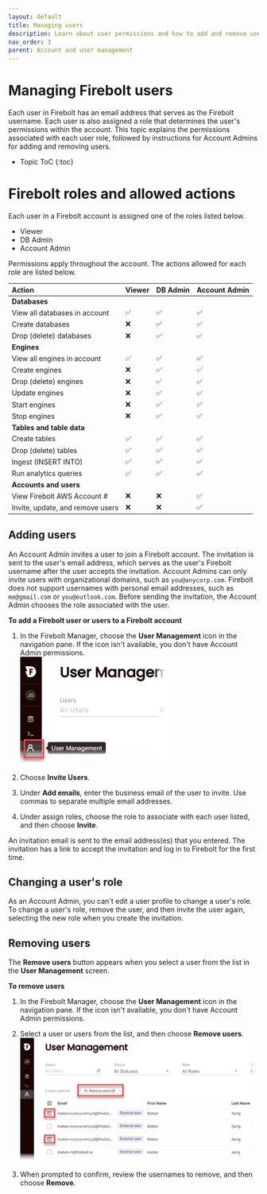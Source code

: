 ```yaml
---
layout: default
title: Managing users
description: Learn about user permissions and how to add and remove users in a Firebolt account.
nav_order: 3
parent: Account and user management
---
```


# Managing Firebolt users

Each user in Firebolt has an email address that serves as the Firebolt username. Each user is also assigned a role that determines the user's permissions within the account. This topic explains the permissions associated with each user role, followed by instructions for Account Admins for adding and removing users.

* Topic ToC
{:toc}

# Firebolt roles and allowed actions

Each user in a Firebolt account is assigned one of the roles listed below.

* Viewer
* DB Admin
* Account Admin

Permissions apply throughout the account. The actions allowed for each role are listed below.

| Action                           | Viewer | DB Admin | Account Admin |
| :----------------------------    | :----- | :------- | :------------ |
| **Databases**                    |        |          |               |
| View all databases in account    | ✅     | ✅       | ✅            |
| Create databases                 | ❌     | ✅       | ✅            |
| Drop (delete) databases          | ❌     | ✅       | ✅            |
| **Engines**                      |        |          |               |
| View all engines in account      | ✅     | ✅       | ✅            |
| Create engines                   | ❌     | ✅       | ✅            |
| Drop (delete) engines            | ❌     | ✅       | ✅            |
| Update engines                   | ❌     | ✅       | ✅            |
| Start engines                    | ❌     | ✅       | ✅            |
| Stop engines                     | ❌     | ✅       | ✅            |
| **Tables and table data**        |        |          |               |
| Create tables                    | ✅     | ✅       | ✅            |
| Drop (delete) tables             | ✅     | ✅       | ✅            |
| Ingest (INSERT INTO)             | ✅     | ✅       | ✅            |
| Run analytics queries            | ✅     | ✅       | ✅            |
| **Accounts and users**           |        |          |               |
| View Firebolt AWS Account #      | ❌     | ❌       | ✅            |
| Invite, update, and remove users | ❌     | ❌       | ✅            |


## Adding users
An Account Admin invites a user to join a Firebolt account. The invitation is sent to the user's email address, which serves as the user's Firebolt username after the user accepts the invitation. Account Admins can only invite users with organizational domains, such as `you@anycorp.com`. Firebolt does not support usernames with personal email addresses, such as `me@gmail.com` or `you@outlook.com`. Before sending the invitation, the Account Admin chooses the role associated with the user.

**To add a Firebolt user or users to a Firebolt account**

1. In the Firebolt Manager, choose the **User Management** icon in the navigation pane. If the icon isn't available, you don't have Account Admin permissions.  
  ![User management icon](../assets/images/user-management.png)

2. Choose **Invite Users**.

3. Under **Add emails**, enter the business email of the user to invite. Use commas to separate multiple email addresses.

4. Under assign roles, choose the role to associate with each user listed, and then choose **Invite**.  

  An invitation email is sent to the email address(es) that you entered. The invitation has a link to accept the invitation and log in to Firebolt for the first time.

## Changing a user's role

As an Account Admin, you can't edit a user profile to change a user's role. To change a user's role, remove the user, and then invite the user again, selecting the new role when you create the invitation.

## Removing users

The **Remove users** button appears when you select a user from the list in the **User Management** screen.

**To remove users**

1. In the Firebolt Manager, choose the **User Management** icon in the navigation pane. If the icon isn't available, you don't have Account Admin permissions.

2. Select a user or users from the list, and then choose **Remove users**.  
  ![Remove users](../assets/images/remove-user.png)

3. When prompted to confirm, review the usernames to remove, and then choose **Remove**.
